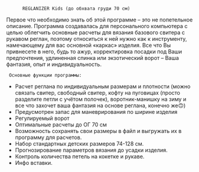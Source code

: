           REGLANIZER Kids (до обхвата груди 70 см)
Первое что необходимо знать об этой программе – это не попетельное
описание. Программа создавалась для персонального компьютера с целью
облегчить основные расчеты для вязания базового свитера с рукавом
реглан, поэтому относиться к ней нужно как к инструменту, намечающему
для вас основной «каркас» изделия. Все что Вы привнесете в него, будь то
ажур, корректировка посадки под Ваши предпочтения, удлиненная спинка
или экзотический ворот – Ваша фантазия, опыт и индивидуальность.

     Основные функции программы:
- Расчет реглана по индивидуальным размерам и плотности (можно связать свитер, свободный свитер, кофту на пуговицах (просто разделите петли с учётом полочек), воротник-манишку на зиму и все что захочет ваша фантазия на основе реглана, конечно же🙃)
- Предусмотрен запас для маневрирования по ширине изделия
- Регулируемый ворот
- Оптимальные расчеты до ОГ 70 см
- Возможность сохранять свои размеры в файл и выгружать их в программу для расчетов.
- Набор стандартных детских размеров 74-128 см.
- Прогнозирование параметров вязания до усадки изделия.
- Контроль количества петель на кокетке и рукаве.
- Инфо вставки.
